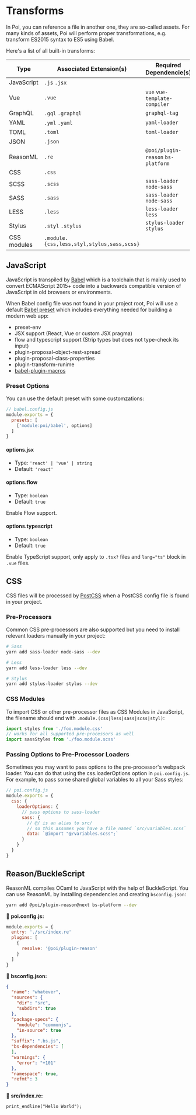# Transforms

In Poi, you can reference a file in another one, they are so-called assets. For many kinds of assets, Poi will perform proper transformations, e.g. transform ES2015 syntax to ES5 using Babel.

Here's a list of all built-in transforms:

|Type|Associated Extension(s)|Required Dependencie(s)|
|---|---|---|
|JavaScript|`.js` `.jsx`||
|Vue|`.vue`|`vue` `vue-template-compiler`|
|GraphQL|`.gql` `.graphql`|`graphql-tag`|
|YAML|`.yml` `.yaml`|`yaml-loader`|
|TOML|`.toml`|`toml-loader`|
|JSON|`.json`||
|ReasonML|`.re`|`@poi/plugin-reason` `bs-platform`|
|CSS|`.css`|
|SCSS|`.scss`|`sass-loader` `node-sass`|
|SASS|`.sass`|`sass-loader` `node-sass`|
|LESS|`.less`|`less-loader` `less`|
|Stylus|`.styl` `.stylus`|`stylus-loader` `stylus`|
|CSS modules|`.module.{css,less,styl,stylus,sass,scss}`||


## JavaScript

JavaScript is transpiled by [Babel](https://babeljs.io/docs/en) which is a toolchain that is mainly used to convert ECMAScript 2015+ code into a backwards compatible version of JavaScript in old browsers or environments.

When Babel config file was not found in your project root, Poi will use a default [Babel preset](https://github.com/egoist/poi/blob/master/packages/poi/lib/babel/preset.js) which includes everything needed for building a modern web app:

- preset-env
- JSX support (React, Vue or custom JSX pragma)
- flow and typescript support (Strip types but does not type-check its input)
- plugin-proposal-object-rest-spread
- plugin-proposal-class-properties
- plugin-transform-runime
- [babel-plugin-macros](https://github.com/kentcdodds/babel-plugin-macros)

### Preset Options

You can use the default preset with some customzations:

```js
// babel.config.js
module.exports = {
  presets: [
    ['module:poi/babel', options]
  ]
}
```

#### options.jsx

- Type: `'react' | 'vue' | string`
- Default: `'react'`

#### options.flow

- Type: `boolean`
- Default: `true`

Enable Flow support.

#### options.typescript

- Type: `boolean`
- Default: `true`

Enable TypeScript support, only apply to `.tsx?` files and `lang="ts"` block in `.vue` files. 

## CSS

CSS files will be processed by [PostCSS](https://postcss.org/) when a PostCSS config file is found in your project.

### Pre-Processors

Common CSS pre-processors are also supported but you need to install relevant loaders manually in your project:

```bash
# Sass
yarn add sass-loader node-sass --dev

# Less
yarn add less-loader less --dev

# Stylus
yarn add stylus-loader stylus --dev
```

### CSS Modules

To import CSS or other pre-processor files as CSS Modules in JavaScript, the filename should end with `.module.(css|less|sass|scss|styl)`:

```js
import styles from './foo.module.css'
// works for all supported pre-processors as well
import sassStyles from './foo.module.scss'
```

### Passing Options to Pre-Processor Loaders

Sometimes you may want to pass options to the pre-processor's webpack loader. You can do that using the css.loaderOptions option in `poi.config.js`. For example, to pass some shared global variables to all your Sass styles:

```js
// poi.config.js
module.exports = {
  css: {
    loaderOptions: {
      // pass options to sass-loader
      sass: {
        // @/ is an alias to src/
        // so this assumes you have a file named `src/variables.scss`
        data: `@import "@/variables.scss";`
      }
    }
  }
}
```

## Reason/BuckleScript

ReasonML compiles OCaml to JavaScript with the help of BuckleScript. You can use ReasonML by installing dependencies and creating `bsconfig.json`:

```bash
yarn add @poi/plugin-reason@next bs-platform --dev
```

📝 __poi.config.js:__

```js
module.exports = {
  entry: './src/index.re'
  plugins: [
    {
      resolve: '@poi/plugin-reason'
    }
  ]
}
```

📝 __bsconfig.json:__

```json
{
  "name": "whatever",
  "sources": {
    "dir": "src",
    "subdirs": true
  },
  "package-specs": {
    "module": "commonjs",
    "in-source": true
  },
  "suffix": ".bs.js",
  "bs-dependencies": [
  ],
  "warnings": {
    "error": "+101"
  },
  "namespace": true,
  "refmt": 3
}
```

📝 __src/index.re:__

```reason
print_endline("Hello World");
```